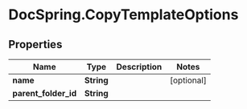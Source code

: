 # DocSpring.CopyTemplateOptions

## Properties

Name | Type | Description | Notes
------------ | ------------- | ------------- | -------------
**name** | **String** |  | [optional] 
**parent_folder_id** | **String** |  | 


